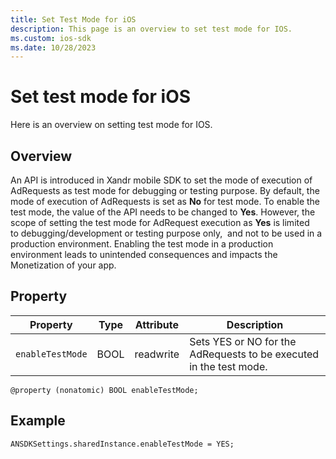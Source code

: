 ```yaml
---
title: Set Test Mode for iOS
description: This page is an overview to set test mode for IOS.
ms.custom: ios-sdk 
ms.date: 10/28/2023
---
```



# Set test mode for iOS

Here is an overview on setting test mode for IOS.

## Overview

An API is introduced in Xandr mobile SDK to set the mode of execution of AdRequests as test mode for debugging or testing purpose. By default, the mode of execution of AdRequests is set as **No** for test mode. To enable the test mode, the value of the API needs to be changed to **Yes**. However, the scope of setting the test mode for AdRequest execution as **Yes** is limited to debugging/development or testing purpose only,  and not to be used in a production environment. Enabling the test mode in a production environment leads to unintended consequences and impacts the Monetization of your app.

## Property

| Property | Type | Attribute | Description |
|--|--|--|--|
| `enableTestMode` | BOOL | readwrite | Sets YES or NO for the AdRequests to be executed in the test mode. |

``` 
@property (nonatomic) BOOL enableTestMode;
```

## Example

``` 
ANSDKSettings.sharedInstance.enableTestMode = YES;
```
